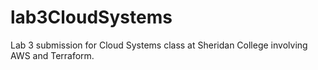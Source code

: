 # lab3CloudSystems
Lab 3 submission for Cloud Systems class at Sheridan College involving AWS and Terraform.
